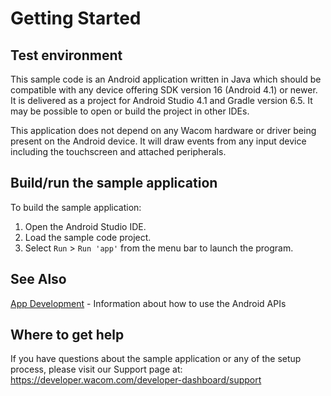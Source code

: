 # Getting Started

## Test environment
This sample code is an Android application written in Java which should be compatible with any device offering SDK version 16 (Android 4.1) or newer. It is delivered as a project for Android Studio 4.1 and Gradle version 6.5. It may be possible to open or build the project in other IDEs.

This application does not depend on any Wacom hardware or driver being present on the Android device. It will draw events from any input device including the touchscreen and attached peripherals.

## Build/run the sample application
To build the sample application:

1. Open the Android Studio IDE.
1. Load the sample code project.
1. Select ```Run``` > ```Run 'app'``` from the menu bar to launch the program.

## See Also
[App Development](https://developer-docs.wacom.com/android-digitizer/docs/app-development) - Information about how to use the Android APIs

## Where to get help
If you have questions about the sample application or any of the setup process, please visit our Support page at: https://developer.wacom.com/developer-dashboard/support